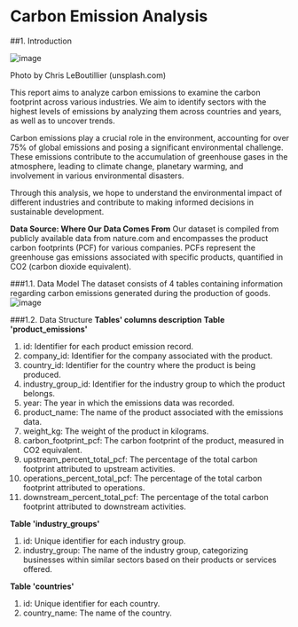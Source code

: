 # Carbon Emission Analysis
##1. Introduction

![image](https://github.com/user-attachments/assets/ab401dcd-3f98-4175-a63a-3c1875067eb9)

Photo by Chris LeBoutillier (unsplash.com)

This report aims to analyze carbon emissions to examine the carbon footprint across various industries. We aim to identify sectors with the highest levels of emissions by analyzing them across countries and years, as well as to uncover trends.

Carbon emissions play a crucial role in the environment, accounting for over 75% of global emissions and posing a significant environmental challenge. These emissions contribute to the accumulation of greenhouse gases in the atmosphere, leading to climate change, planetary warming, and involvement in various environmental disasters.

Through this analysis, we hope to understand the environmental impact of different industries and contribute to making informed decisions in sustainable development.

**Data Source: Where Our Data Comes From**
Our dataset is compiled from publicly available data from nature.com and encompasses the product carbon footprints (PCF) for various companies. PCFs represent the greenhouse gas emissions associated with specific products, quantified in CO2 (carbon dioxide equivalent).

###1.1. Data Model
The dataset consists of 4 tables containing information regarding carbon emissions generated during the production of goods.
![image](https://github.com/user-attachments/assets/6d8aec6d-739f-4a72-b57d-27728c1cafc3)

###1.2. Data Structure
**Tables' columns description**
**Table 'product_emissions'**
1. id: Identifier for each product emission record.
2. company_id: Identifier for the company associated with the product.
3. country_id: Identifier for the country where the product is being produced.
4. industry_group_id: Identifier for the industry group to which the product belongs.
5. year: The year in which the emissions data was recorded.
6. product_name: The name of the product associated with the emissions data.
7. weight_kg: The weight of the product in kilograms.
8. carbon_footprint_pcf: The carbon footprint of the product, measured in CO2 equivalent.
9. upstream_percent_total_pcf: The percentage of the total carbon footprint attributed to upstream activities.
10. operations_percent_total_pcf: The percentage of the total carbon footprint attributed to operations.
11. downstream_percent_total_pcf: The percentage of the total carbon footprint attributed to downstream activities.

**Table 'industry_groups'**
1. id: Unique identifier for each industry group.
2. industry_group: The name of the industry group, categorizing businesses within similar sectors based on their products or services offered.

**Table 'countries'**
1. id: Unique identifier for each country.
2. country_name: The name of the country.
